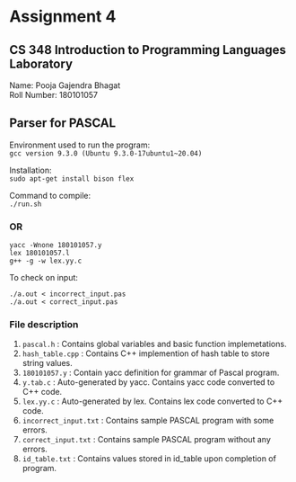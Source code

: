 # Assignment 4
## CS 348 Introduction to Programming Languages Laboratory
Name: Pooja Gajendra Bhagat  
Roll Number: 180101057  

## Parser for PASCAL

Environment used to run the program:  
`gcc version 9.3.0 (Ubuntu 9.3.0-17ubuntu1~20.04) ` 

Installation:  
`sudo apt-get install bison flex`

Command to compile:  
`./run.sh` 

### OR

```
yacc -Wnone 180101057.y
lex 180101057.l
g++ -g -w lex.yy.c
```
To check on input:

`./a.out < incorrect_input.pas`  
`./a.out < correct_input.pas`

### File description
1. `pascal.h` : Contains global variables and basic function implemetations.
2. `hash_table.cpp` : Contains C++ implemention of hash table to store string values.
3. `180101057.y` : Contain yacc definition for grammar of Pascal program.
4. `y.tab.c` : Auto-generated by yacc. Contains yacc code converted to C++ code.
5. `lex.yy.c` : Auto-generated by lex. Contains lex code converted to C++ code.
6. `incorrect_input.txt` : Contains sample PASCAL program with some errors.
7. `correct_input.txt` : Contains sample PASCAL program without any errors.
8. `id_table.txt` : Contains values stored in id_table upon completion of program.